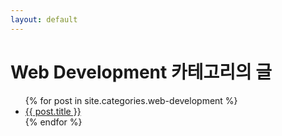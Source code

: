 ```yaml
---
layout: default
---
```


# Web Development 카테고리의 글

<ul>
  {% for post in site.categories.web-development %}
  <li><a href="{{ post.url }}">{{ post.title }}</a></li>
  {% endfor %}
</ul>
